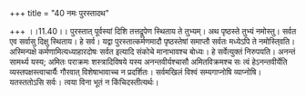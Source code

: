 +++
title = "40 नमः पुरस्तादथ"

+++
।।11.40।। पुरस्तात् पूर्वस्यां दिशि तत्तद्रूपेण स्थिताय ते तुभ्यम्। अथ
पृष्ठस्ते तुभ्यं नमोस्तु। सर्वत एव सर्वासु दिक्षु स्थिताय। हे सर्व।
यद्वा पुरस्तात्कर्मणमादौ पृष्ठस्तेषां समाप्तौ सर्वतः मध्येऽपि ते
नमोस्ति्वति। अस्मिन्पक्षे कर्मणामित्यध्याहारदोषः सर्वत इत्यादि संकोचे
मानाभावश्च बोध्यः। हे सर्वेत्युक्तं निरुपयति। अनन्तं सामर्थ्य यस्य;
अमितः पराक्रमः शस्त्रादिविषये यस्य अनन्तवीर्यश्चासौ अमितविक्रमश्च सः
त्वं हेऽनन्तवीर्येति व्यस्तपक्षस्त्वाचार्यैः गौरवात् विशेषाभावाच्च न
प्रदर्शितः। सर्वमखिलं विश्वं सम्यगाप्नोषि व्याप्नोषि। यतस्ततोऽसि सर्वः।
त्वया विना भूतं न किंचिदस्तीत्यर्थः।
